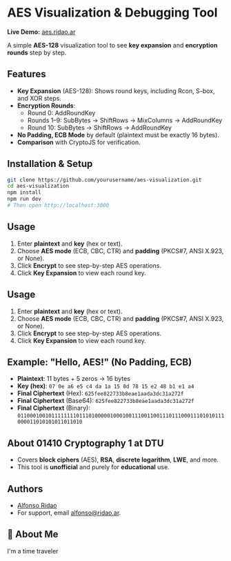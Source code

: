 # AES Visualization & Debugging Tool

**Live Demo:** [aes.ridao.ar](https://aes.ridao.ar)

A simple **AES-128** visualization tool to see **key expansion** and **encryption rounds** step by step.

## Features

- **Key Expansion** (AES-128): Shows round keys, including Rcon, S-box, and XOR steps.
- **Encryption Rounds**:
    - Round 0: AddRoundKey
    - Rounds 1–9: SubBytes → ShiftRows → MixColumns → AddRoundKey
    - Round 10: SubBytes → ShiftRows → AddRoundKey
- **No Padding, ECB Mode** by default (plaintext must be exactly 16 bytes).
- **Comparison** with CryptoJS for verification.

## Installation & Setup

```bash
git clone https://github.com/yourusername/aes-visualization.git
cd aes-visualization
npm install
npm run dev
# Then open http://localhost:3000
```

## Usage

1. Enter **plaintext** and **key** (hex or text).
2. Choose **AES mode** (ECB, CBC, CTR) and **padding** (PKCS#7, ANSI X.923, or None).
3. Click **Encrypt** to see step-by-step AES operations.
4. Click **Key Expansion** to view each round key.

## Usage

1. Enter **plaintext** and **key** (hex or text).
2. Choose **AES mode** (ECB, CBC, CTR) and **padding** (PKCS#7, ANSI X.923, or None).
3. Click **Encrypt** to see step-by-step AES operations.
4. Click **Key Expansion** to view each round key.

## Example: "Hello, AES!" (No Padding, ECB)

- **Plaintext**: 11 bytes + 5 zeros → 16 bytes
- **Key (hex)**: `07 0e a6 e5 c4 da 1a 15 8d 78 15 e2 48 b1 e1 a4`
- **Final Ciphertext** (Hex): `625fee822733b8eae1aada3dc31a272f`
- **Final Ciphertext** (Base64): `625fee822733b8eae1aada3dc31a272f`
-  **Final Ciphertext** (Binary): `0110001001011111111011101000001000100111001100111011100011101010111000011010101011011010`

## About 01410 Cryptography 1 at DTU

- Covers **block ciphers** (AES), **RSA**, **discrete logarithm**, **LWE**, and more.
- This tool is **unofficial** and purely for **educational** use.

## Authors

- [Alfonso Ridao](https://alfonso.ridao.ar)
- For support, email alfonso@ridao.ar.


## 🚀 About Me
I'm a time traveler
